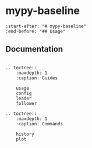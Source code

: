 # mypy-baseline

```{include} ../README.md
:start-after: "# mypy-baseline"
:end-before: "## Usage"
```

## Documentation

```{eval-rst}

.. toctree::
    :maxdepth: 1
    :caption: Guides

    usage
    config
    leader
    follower

.. toctree::
    :maxdepth: 1
    :caption: Commands

    history
    plot
```
